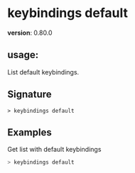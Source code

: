 # keybindings default

**version**: 0.80.0

## **usage**:

List default keybindings.

## Signature

`> keybindings default `

## Examples

Get list with default keybindings

```bash
> keybindings default
```
